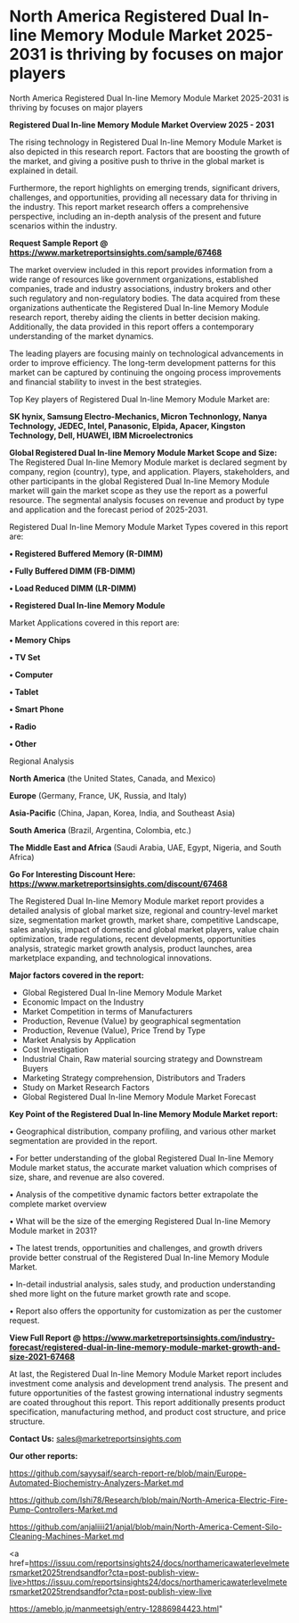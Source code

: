 # North America Registered Dual In-line Memory Module Market 2025-2031 is thriving by focuses on major players
North America Registered Dual In-line Memory Module Market 2025-2031 is thriving by focuses on major players

<Strong> Registered Dual In-line Memory Module Market Overview 2025 - 2031</strong>

The rising technology in Registered Dual In-line Memory Module Market is also depicted in this research report. Factors that are boosting the growth of the market, and giving a positive push to thrive in the global market is explained in detail.

Furthermore, the report highlights on emerging trends, significant drivers, challenges, and opportunities, providing all necessary data for thriving in the industry. This report market research offers a comprehensive perspective, including an in-depth analysis of the present and future scenarios within the industry.

<strong>Request Sample Report @ <a href=https://www.marketreportsinsights.com/sample/67468>https://www.marketreportsinsights.com/sample/67468</a></strong>

The market overview included in this report provides information from a wide range of resources like government organizations, established companies, trade and industry associations, industry brokers and other such regulatory and non-regulatory bodies. The data acquired from these organizations authenticate the Registered Dual In-line Memory Module research report, thereby aiding the clients in better decision making. Additionally, the data provided in this report offers a contemporary understanding of the market dynamics.

The leading players are focusing mainly on technological advancements in order to improve efficiency. The long-term development patterns for this market can be captured by continuing the ongoing process improvements and financial stability to invest in the best strategies.

Top Key players of Registered Dual In-line Memory Module Market are:

<strong>SK hynix, Samsung Electro-Mechanics, Micron Technonlogy, Nanya Technology, JEDEC, Intel, Panasonic, Elpida, Apacer, Kingston Technology, Dell, HUAWEI, IBM Microelectronics</strong>

<strong><b>Global Registered Dual In-line Memory Module Market Scope and Size:</b></strong>
The Registered Dual In-line Memory Module market is declared segment by company, region (country), type, and application. Players, stakeholders, and other participants in the global Registered Dual In-line Memory Module market will gain the market scope as they use the report as a powerful resource. The segmental analysis focuses on revenue and product by type and application and the forecast period of 2025-2031.

Registered Dual In-line Memory Module Market Types covered in this report are:

<strong>• Registered Buffered Memory (R-DIMM)

• Fully Buffered DIMM (FB-DIMM)

• Load Reduced DIMM (LR-DIMM)

• Registered Dual In-line Memory Module</strong>

Market Applications covered in this report are:

<strong>• Memory Chips

• TV Set

• Computer

• Tablet

• Smart Phone

• Radio

• Other</strong> 

Regional Analysis

<strong>North America</strong> (the United States, Canada, and Mexico)

<strong>Europe</strong> (Germany, France, UK, Russia, and Italy)

<strong>Asia-Pacific</strong> (China, Japan, Korea, India, and Southeast Asia)

<strong>South America</strong> (Brazil, Argentina, Colombia, etc.)

<strong>The Middle East and Africa</strong> (Saudi Arabia, UAE, Egypt, Nigeria, and South Africa)

<strong>Go For Interesting Discount Here: <a href=https://www.marketreportsinsights.com/discount/67468>https://www.marketreportsinsights.com/discount/67468</a></strong>

The Registered Dual In-line Memory Module market report provides a detailed analysis of global market size, regional and country-level market size, segmentation market growth, market share, competitive Landscape, sales analysis, impact of domestic and global market players, value chain optimization, trade regulations, recent developments, opportunities analysis, strategic market growth analysis, product launches, area marketplace expanding, and technological innovations.

<strong><b>Major factors covered in the report:</b></strong>
<ul>
  <li>Global Registered Dual In-line Memory Module Market </li>
  <li>Economic Impact on the Industry</li>
  <li>Market Competition in terms of Manufacturers</li>
  <li>Production, Revenue (Value) by geographical segmentation</li>
  <li>Production, Revenue (Value), Price Trend by Type</li>
  <li>Market Analysis by Application</li>
  <li>Cost Investigation</li>
  <li>Industrial Chain, Raw material sourcing strategy and Downstream Buyers</li>
  <li>Marketing Strategy comprehension, Distributors and Traders</li>
  <li>Study on Market Research Factors</li>
  <li>Global Registered Dual In-line Memory Module Market Forecast</li>
</ul>

<strong><b>Key Point of the Registered Dual In-line Memory Module Market report:</b></strong>

• Geographical distribution, company profiling, and various other market segmentation are provided in the report.

• For better understanding of the global Registered Dual In-line Memory Module market status, the accurate market valuation which comprises of size, share, and revenue are also covered.

• Analysis of the competitive dynamic factors better extrapolate the complete market overview

• What will be the size of the emerging Registered Dual In-line Memory Module market in 2031?

• The latest trends, opportunities and challenges, and growth drivers provide better construal of the Registered Dual In-line Memory Module Market.

• In-detail industrial analysis, sales study, and production understanding shed more light on the future market growth rate and scope.

• Report also offers the opportunity for customization as per the customer request.

<strong><b>View Full Report @ <a href=https://www.marketreportsinsights.com/industry-forecast/registered-dual-in-line-memory-module-market-growth-and-size-2021-67468>https://www.marketreportsinsights.com/industry-forecast/registered-dual-in-line-memory-module-market-growth-and-size-2021-67468</a></b></strong>


At last, the Registered Dual In-line Memory Module Market report includes investment come analysis and development trend analysis. The present and future opportunities of the fastest growing international industry segments are coated throughout this report. This report additionally presents product specification, manufacturing method, and product cost structure, and price structure.

<strong>Contact Us:</strong>
sales@marketreportsinsights.com

<strong>Our other reports:</strong>

<a href=https://github.com/sayysaif/search-report-re/blob/main/Europe-Automated-Biochemistry-Analyzers-Market.md>https://github.com/sayysaif/search-report-re/blob/main/Europe-Automated-Biochemistry-Analyzers-Market.md</a>

<a href=https://github.com/Ishi78/Research/blob/main/North-America-Electric-Fire-Pump-Controllers-Market.md>https://github.com/Ishi78/Research/blob/main/North-America-Electric-Fire-Pump-Controllers-Market.md</a>

<a href=https://github.com/anjaliiii21/anjal/blob/main/North-America-Cement-Silo-Cleaning-Machines-Market.md>https://github.com/anjaliiii21/anjal/blob/main/North-America-Cement-Silo-Cleaning-Machines-Market.md</a>

<a href=https://issuu.com/reportsinsights24/docs/northamericawaterlevelmetersmarket2025trendsandfor?cta=post-publish-view-live>https://issuu.com/reportsinsights24/docs/northamericawaterlevelmetersmarket2025trendsandfor?cta=post-publish-view-live</a>

<a href=https://ameblo.jp/manmeetsigh/entry-12886984423.html>https://ameblo.jp/manmeetsigh/entry-12886984423.html</a>"
